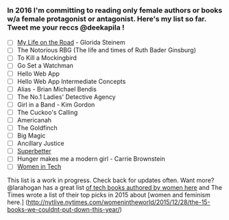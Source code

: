 ### In 2016 I'm committing to reading only female authors or books w/a female protagonist or antagonist. Here's my list so far. Tweet me your reccs @deekapila !

- [ ] [My Life on the Road](http://www.amazon.com/My-Life-Road-Gloria-Steinem/dp/0147522404/ref=tmm_abk_title_0?_encoding=UTF8&qid=1451716234&sr=1-1) - Glorida Steinem
- [ ] The Notorious RBG (The life and times of Ruth Bader Ginsburg)
- [ ] To Kill a Mockingbird
- [ ] Go Set a Watchman 
- [ ] Hello Web App
- [ ] Hello Web App Intermediate Concepts
- [ ] Alias - Brian Michael Bendis
- [ ] The No.1 Ladies' Detective Agency
- [ ] Girl in a Band - Kim Gordon
- [ ] The Cuckoo's Calling
- [ ] Americanah
- [ ] The Goldfinch
- [ ] Big Magic 
- [ ] Ancillary Justice 
- [ ] [Superbetter](http://www.amazon.com/dp/1594206368/ref=cm_sw_r_tw_dp_32rmvb1VGPQ8B)
- [ ] Hunger makes me a modern girl - Carrie Brownstein
- [ ] [Women in Tech](http://www.penguinrandomhouse.com/books/536234/women-in-tech-by-tarah-wheeler-van-vlack/)

This list is a work in progress. Check back for updates often. Want more? @larahogan has a great list [of tech books authored by women here](https://the-pastry-box-project.net/lara-hogan/2015-december-4) and The Times wrote a list of their top picks in 2015 about [women and feminism here.] (http://nytlive.nytimes.com/womenintheworld/2015/12/28/the-15-books-we-couldnt-put-down-this-year/)
